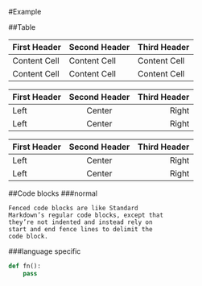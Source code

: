 #Example

##Table

First Header | Second Header | Third Header
------------ | ------------- | ------------
Content Cell | Content Cell  | Content Cell
Content Cell | Content Cell  | Content Cell

First Header | Second Header | Third Header
:----------- |:-------------:| -----------:
Left         | Center        | Right
Left         | Center        | Right

First Header | Second Header | Third Header
:----------- |:-------------:| -----------:
Left         | Center        | Right
Left         | Center        | Right

##Code blocks
###normal
```
Fenced code blocks are like Standard
Markdown’s regular code blocks, except that
they’re not indented and instead rely on
start and end fence lines to delimit the
code block.
```
###language specific
```python
def fn():
    pass
```